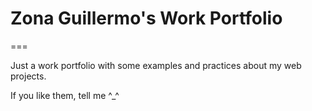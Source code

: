 # Zona Guillermo's Work Portfolio
===

Just a work portfolio with some examples and practices about my web projects.

If you like them, tell me ^_^
